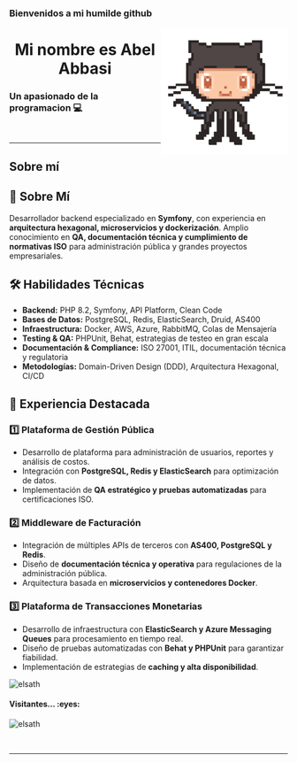 

### Bienvenidos a mi humilde github 


<img align='right' src="https://raw.githubusercontent.com/iCharlesZ/FigureBed/master/img/octocat.gif" width="230">

<h1 align = "center"> Mi nombre es Abel Abbasi </h1>
<h3 align = "left"> Un apasionado de la  programacion 💻  </h3>

</br>
<hr>
<h2 align = "left"> Sobre mí </h2>

## 🚀 Sobre Mí  
Desarrollador backend especializado en **Symfony**, con experiencia en **arquitectura hexagonal, microservicios y dockerización**. Amplio conocimiento en **QA, documentación técnica y cumplimiento de normativas ISO** para administración pública y grandes proyectos empresariales.  

## 🛠️ Habilidades Técnicas  
- **Backend:** PHP 8.2, Symfony, API Platform, Clean Code  
- **Bases de Datos:** PostgreSQL, Redis, ElasticSearch, Druid, AS400  
- **Infraestructura:** Docker, AWS, Azure, RabbitMQ, Colas de Mensajería  
- **Testing & QA:** PHPUnit, Behat, estrategias de testeo en gran escala  
- **Documentación & Compliance:** ISO 27001, ITIL, documentación técnica y regulatoria  
- **Metodologías:** Domain-Driven Design (DDD), Arquitectura Hexagonal, CI/CD  

## 📌 Experiencia Destacada  
### **1️⃣ Plataforma de Gestión Pública**  
- Desarrollo de plataforma para administración de usuarios, reportes y análisis de costos.  
- Integración con **PostgreSQL, Redis y ElasticSearch** para optimización de datos.  
- Implementación de **QA estratégico y pruebas automatizadas** para certificaciones ISO.  

### **2️⃣ Middleware de Facturación**  
- Integración de múltiples APIs de terceros con **AS400, PostgreSQL y Redis**.  
- Diseño de **documentación técnica y operativa** para regulaciones de la administración pública.  
- Arquitectura basada en **microservicios y contenedores Docker**.  

### **3️⃣ Plataforma de Transacciones Monetarias**  
- Desarrollo de infraestructura con **ElasticSearch y Azure Messaging Queues** para procesamiento en tiempo real.  
- Diseño de pruebas automatizadas con **Behat y PHPUnit** para garantizar fiabilidad.  
- Implementación de estrategias de **caching y alta disponibilidad**.  




<p align="left"><img src="https://github-readme-stats.vercel.app/api?username=benemox&show_icons=true&theme=buefy" alt="elsath" /></p>

<h4 align="left">Visitantes... :eyes:</h4>
<p align="left"><img src="https://profile-counter.glitch.me/{benemox}/count.svg" alt="elsath" /></p>

</br>
<hr>
